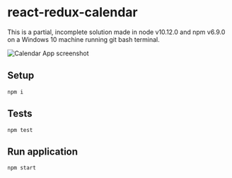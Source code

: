 # react-redux-calendar

This is a partial, incomplete solution made in node v10.12.0 and npm v6.9.0 on a Windows 10 machine running git bash terminal.

![Calendar App screenshot](https://imgur.com/ifDHlzl.png)

## Setup

```
npm i
```

## Tests

```
npm test
```

## Run application

```
npm start
```
